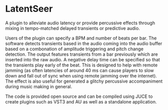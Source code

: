 # LatentSeer
A plugin to alleviate audio latency or provide percussive effects through mixing in tempo-matched delayed transients or predictive audio.

Users of the plugin can specify a BPM and number of beats per bar. The software detects transients based in the audio coming into the audio buffer based on a combonation of amplitude triggering and pitch change detection. The output features transients from a bar previously which are inserted into the raw audio. A negative delay time can be specified so that the transients play early of the beat. This is designed to help with remote jamming (as often latencies of around 40 ms can cause players to slow down and fall out of sync when using remote jamming over the internet). The effect is also useful for generated a glitchy percussive accompaniment during music making in general. 

The code is provided open source and can be compiled using JUCE to create plugins such as VST3 and AU as well as a standalone application.
